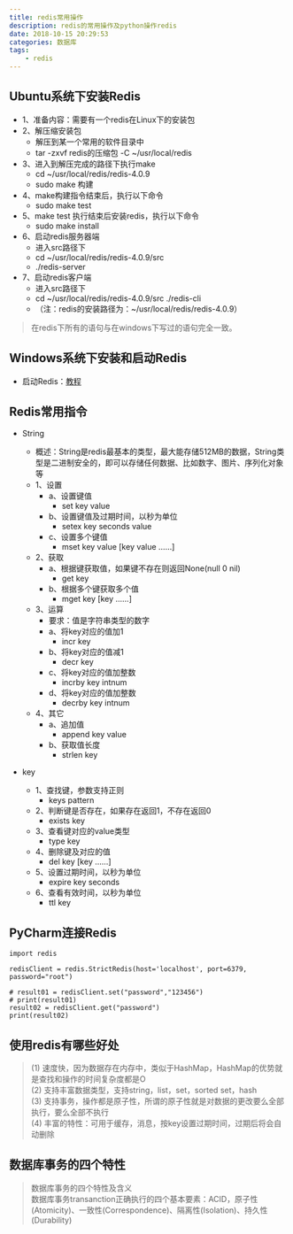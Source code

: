 ```yaml
---
title: redis常用操作
description: redis的常用操作及python操作redis
date: 2018-10-15 20:29:53
categories: 数据库
tags:
    - redis
---
```


## Ubuntu系统下安装Redis
* 1、准备内容：需要有一个redis在Linux下的安装包
* 2、解压缩安装包
	* 解压到某一个常用的软件目录中
	* tar -zxvf redis的压缩包 -C ~/usr/local/redis
* 3、进入到解压完成的路径下执行make
	* cd ~/usr/local/redis/redis-4.0.9
	* sudo  make   构建
* 4、make构建指令结束后，执行以下命令
	* sudo make test
* 5、make test 执行结束后安装redis，执行以下命令
	* sudo make install
* 6、启动redis服务器端
	* 进入src路径下
	* cd ~/usr/local/redis/redis-4.0.9/src
	* ./redis-server 
* 7、启动redis客户端
	* 进入src路径下
	* cd ~/usr/local/redis/redis-4.0.9/src
		 ./redis-cli 	
	* （注：redis的安装路径为：~/usr/local/redis/redis-4.0.9）
> 在redis下所有的语句与在windows下写过的语句完全一致。


## Windows系统下安装和启动Redis
* 启动Redis：<a href='https://blog.csdn.net/baidu_33465676/article/details/75530477'>教程</a>



## Redis常用指令
* String
	* 概述：String是redis最基本的类型，最大能存储512MB的数据，String类型是二进制安全的，即可以存储任何数据、比如数字、图片、序列化对象等
	* 1、设置
		* a、设置键值
			* set key value
		* b、设置键值及过期时间，以秒为单位
			* setex key seconds value
		* c、设置多个键值
			* mset key value [key value ……]
	* 2、获取
		* a、根据键获取值，如果键不存在则返回None(null 0 nil)
			* get key
		* b、根据多个键获取多个值
			* mget key [key ……]
	* 3、运算
		* 要求：值是字符串类型的数字
		* a、将key对应的值加1
			* incr key
		* b、将key对应的值减1
			* decr key
		* c、将key对应的值加整数
			* incrby key intnum
		* d、将key对应的值加整数
			* decrby key intnum
	* 4、其它
		* a、追加值
			* append key value
		* b、获取值长度
			* strlen key

* key
	* 1、查找键，参数支持正则
		* keys pattern
	* 2、判断键是否存在，如果存在返回1，不存在返回0
		* exists key
	* 3、查看键对应的value类型
		* type key
	* 4、删除键及对应的值
		* del key [key ……]
	* 5、设置过期时间，以秒为单位
		* expire key seconds
	* 6、查看有效时间，以秒为单位
		* ttl key



## PyCharm连接Redis
	import redis
	
	redisClient = redis.StrictRedis(host='localhost', port=6379, password="root")
	
	# result01 = redisClient.set("password","123456")
	# print(result01)
	result02 = redisClient.get("password")
	print(result02)

## 使用redis有哪些好处<br>

> (1) 速度快，因为数据存在内存中，类似于HashMap，HashMap的优势就是查找和操作的时间复杂度都是O<br>
> (2) 支持丰富数据类型，支持string，list，set，sorted set，hash<br>
> (3) 支持事务，操作都是原子性，所谓的原子性就是对数据的更改要么全部执行，要么全部不执行<br>
> (4) 丰富的特性：可用于缓存，消息，按key设置过期时间，过期后将会自动删除

## 数据库事务的四个特性

>数据库事务的四个特性及含义<br/>
数据库事务transanction正确执行的四个基本要素：ACID，原子性(Atomicity)、一致性(Correspondence)、隔离性(Isolation)、持久性(Durability)
